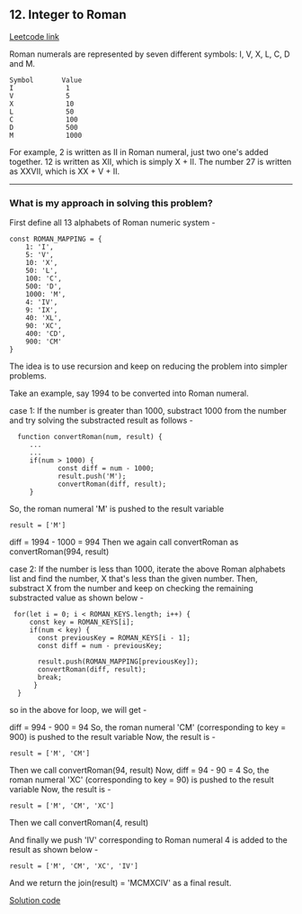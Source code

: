 ## 12. Integer to Roman
[Leetcode link](https://leetcode.com/problems/integer-to-roman/)

Roman numerals are represented by seven different symbols: I, V, X, L, C, D and M.

```
Symbol       Value
I             1
V             5
X             10
L             50
C             100
D             500
M             1000
```

For example, 2 is written as II in Roman numeral, just two one's added together. 
12 is written as XII, which is simply X + II. The number 27 is written as XXVII, which is XX + V + II.

<hr/>

### What is my approach in solving this problem?

First define all 13 alphabets of Roman numeric system -
```
const ROMAN_MAPPING = {
    1: 'I',
    5: 'V',
    10: 'X',
    50: 'L',
    100: 'C',
    500: 'D',
    1000: 'M',
    4: 'IV',
    9: 'IX',
    40: 'XL',
    90: 'XC',
    400: 'CD',
    900: 'CM'
}
```
The idea is to use recursion and keep on reducing the problem into simpler problems.

Take an example, say 1994 to be converted into Roman numeral.

case 1: If the number is greater than 1000, substract 1000 from the number and try solving the substracted result as follows -

```
  function convertRoman(num, result) {
     ...
     ...
     if(num > 1000) {
            const diff = num - 1000;
            result.push('M');
            convertRoman(diff, result);
     }
 ```
 So, the roman numeral 'M' is pushed to the result variable
 
```
result = ['M']
```
 diff = 1994 - 1000 = 994
 Then we again call convertRoman as convertRoman(994, result)
 
 case 2: If the number is less than 1000, iterate the above Roman alphabets list and find the number, X that's less than the given number.
 Then, substract X from the number and keep on checking the remaining substracted value as shown below -
 
 ```
  for(let i = 0; i < ROMAN_KEYS.length; i++) {
      const key = ROMAN_KEYS[i];
      if(num < key) {
        const previousKey = ROMAN_KEYS[i - 1];
        const diff = num - previousKey;

        result.push(ROMAN_MAPPING[previousKey]);
        convertRoman(diff, result);
        break;
       }
   }
 ```
 so in the above for loop, we will get -
 
 diff = 994 - 900 = 94
 So, the roman numeral 'CM' (corresponding to key = 900) is pushed to the result variable
 Now, the result is -
 ```
 result = ['M', 'CM']
 ```
 
 Then we call convertRoman(94, result)
 Now, diff = 94 - 90 = 4
 So, the roman numeral 'XC' (corresponding to key = 90) is pushed to the result variable
 Now, the result is -
 ```
 result = ['M', 'CM', 'XC']
 ```
 Then we call convertRoman(4, result)
 
 And finally we push 'IV' corresponding to Roman numeral 4 is added to the result as shown below -
 
 ```
 result = ['M', 'CM', 'XC', 'IV']
 ```
 And we return the join(result) = 'MCMXCIV' as a final result.
 
 [Solution code](https://github.com/hawaijar/FireLeetcode/tree/master/day:101)
